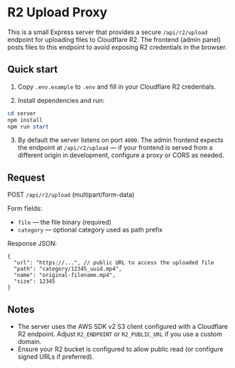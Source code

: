 # R2 Upload Proxy

This is a small Express server that provides a secure `/api/r2/upload` endpoint for uploading files to Cloudflare R2. The frontend (admin panel) posts files to this endpoint to avoid exposing R2 credentials in the browser.

## Quick start

1. Copy `.env.example` to `.env` and fill in your Cloudflare R2 credentials.

2. Install dependencies and run:

```powershell
cd server
npm install
npm run start
```

3. By default the server listens on port `4000`. The admin frontend expects the endpoint at `/api/r2/upload` — if your frontend is served from a different origin in development, configure a proxy or CORS as needed.

## Request

POST `/api/r2/upload` (multipart/form-data)

Form fields:
- `file` — the file binary (required)
- `category` — optional category used as path prefix

Response JSON:

```
{
  "url": "https://...", // public URL to access the uploaded file
  "path": "category/12345_uuid.mp4",
  "name": "original-filename.mp4",
  "size": 12345
}
```

## Notes
- The server uses the AWS SDK v2 S3 client configured with a Cloudflare R2 endpoint. Adjust `R2_ENDPOINT` or `R2_PUBLIC_URL` if you use a custom domain.
- Ensure your R2 bucket is configured to allow public read (or configure signed URLs if preferred).
